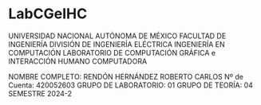 # LabCGeIHC
UNIVERSIDAD NACIONAL AUTÓNOMA DE MÉXICO 
FACULTAD DE INGENIERÍA
DIVISIÓN DE INGENIERÍA ELÉCTRICA
INGENIERÍA EN COMPUTACIÓN
LABORATORIO DE COMPUTACIÓN GRÁFICA e INTERACCIÓN HUMANO COMPUTADORA

NOMBRE COMPLETO: RENDÓN HERNÁNDEZ ROBERTO CARLOS 
Nº de Cuenta: 420052603
GRUPO DE LABORATORIO: 01
GRUPO DE TEORÍA: 04
SEMESTRE 2024-2
